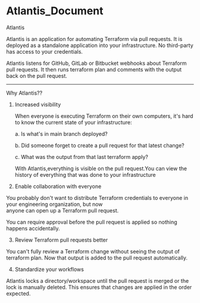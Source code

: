 # Atlantis_Document
Atlantis

Atlantis is an application for automating Terraform via pull requests. It is deployed as a standalone application into your infrastructure. No third-party has access to your credentials.

Atlantis listens for GitHub, GitLab or Bitbucket webhooks about Terraform pull requests. It then runs terraform plan and comments with the output back on the pull request.

__________________________________________________________________________________________________________________________________
 Why Atlantis??

1. Increased visibility

   When everyone is executing Terraform on their own computers, it's hard to know the current state of your infrastructure:
  
   a. Is what's in main branch deployed?
   
   b. Did someone forget to create a pull request for that latest change?
  
   c. What was the output from that last terraform apply?
  
   With Atlantis,everything is visible on the pull request.You can view the history of everything that was done to your 
   infrastructure
 2. Enable collaboration with everyone
  
   You probably don't want to distribute Terraform credentials to everyone in your engineering organization, but now  
   anyone can open up a Terraform pull request.
   
   You can require approval before the pull request is applied so nothing happens accidentally.
  
 3. Review Terraform pull requests better
  
   You can't fully review a Terraform change without seeing the output of terraform plan. Now that output is added 
   to the pull request automatically.

 4. Standardize your workflows
  
   Atlantis locks a directory/workspace until the pull request is merged or the lock is manually deleted. This 
   ensures that changes are applied in the order expected.

